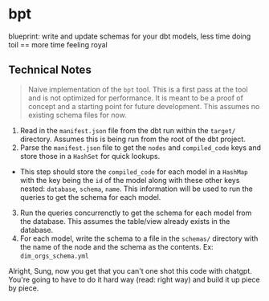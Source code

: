 # bpt
blueprint: write and update schemas for your dbt models, less time doing toil == more time feeling royal

## Technical Notes

> Naive implementation of the `bpt` tool. This is a first pass at the tool and is not optimized for performance. It is meant to be a proof of concept and a starting point for future development. This assumes no existing schema files for now.

1. Read in the `manifest.json` file from the dbt run within the `target/` directory. Assumes this is being run from the root of the dbt project.
2. Parse the `manifest.json` file to get the `nodes` and `compiled_code` keys and store those in a `HashSet` for quick lookups.
- This step should store the `compiled_code` for each model in a `HashMap` with the key being the `id` of the model along with these other keys nested: `database`, `schema`, `name`. This information will be used to run the queries to get the schema for each model.
3. Run the queries concurrenctly to get the schema for each model from the database. This assumes the table/view already exists in the database. 
4. For each model, write the schema to a file in the `schemas/` directory with the name of the node and the schema as the contents. Ex: `dim_orgs_schema.yml`


Alright, Sung, now you get that you can't one shot this code with chatgpt. You're going to have to do it hard way (read: right way) and build it up piece by piece. 